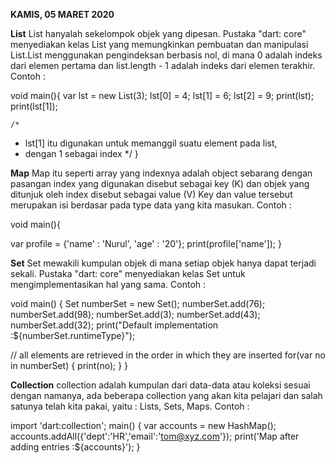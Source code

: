 **KAMIS, 05 MARET 2020**

**List**
List hanyalah sekelompok objek yang dipesan. Pustaka "dart: core" menyediakan kelas List yang memungkinkan pembuatan dan manipulasi List.List menggunakan pengindeksan berbasis nol, di mana 0 adalah indeks dari elemen pertama dan list.length - 1 adalah indeks dari elemen terakhir.
Contoh :

void main(){
    var lst = new List(3);
    lst[0] = 4;
    lst[1] = 6;
    lst[2] = 9;
    print(lst);
    print(lst[1]);

    /* 
   * lst[1] itu digunakan untuk memanggil suatu element pada list, 
   * dengan 1 sebagai index 
   */
}

**Map**
Map itu seperti array yang indexnya adalah object sebarang dengan pasangan index yang digunakan disebut sebagai key (K) dan objek yang ditunjuk oleh index disebut sebagai value (V) Key dan value tersebut merupakan isi berdasar pada type data yang kita masukan. 
Contoh :

void main(){
  
  var profile = {'name' : 'Nurul', 'age' : '20'};
    print(profile['name']); 
}

**Set**
Set mewakili kumpulan objek di mana setiap objek hanya dapat terjadi sekali. Pustaka "dart: core" menyediakan kelas Set untuk mengimplementasikan hal yang sama.
Contoh :

void main() { 
   Set numberSet = new  Set(); 
   numberSet.add(76); 
   numberSet.add(98); 
   numberSet.add(3); 
   numberSet.add(43); 
   numberSet.add(32);
   print("Default implementation :${numberSet.runtimeType}");  
   
   // all elements are retrieved in the order in which they are inserted 
   for(var no in numberSet) { 
      print(no); 
   } 
}  

**Collection**
collection adalah kumpulan dari data-data atau koleksi sesuai dengan namanya, ada beberapa collection yang akan kita pelajari dan salah satunya telah kita pakai, yaitu : Lists, Sets, Maps.
Contoh :

import 'dart:collection'; 
main() { 
   var accounts = new HashMap(); 
   accounts.addAll({'dept':'HR','email':'tom@xyz.com'}); 
   print('Map after adding  entries :${accounts}'); 
}